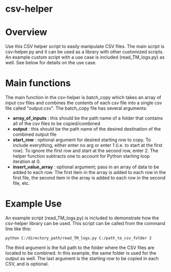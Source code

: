 # csv-helper

# Overview
Use this CSV helper script to easily manipulate CSV files.  The main script is csv-helper.py and it can be used as a library with other customized scripts.  An example custom script with a use case is included (read_TM_logs.py) as well.  See below for details on the use case.

# Main functions
The main function in the csv-helper is batch_copy which takes an array of input csv files and combines the contents of each csv file into a single csv file called "output.csv".  The batch_copy file has several arguments:
* **array_of_inputs** : this should be the path name of a folder that contains all of the csv files to be copied/combined
* **output** : this should be the path name of the desired destination of the combined output file
* **start_row** : optional argument for desired starting row to copy. To include everything, either enter no arg or enter 1 (i.e. to start at the first row). To ignore the first row and start at the second row, enter 2. The helper function subtracts one to account for Python starting loop iteration at 0.
* **insert_value_array** : optional argument; pass in an array of data to be added to each row. The first item in the array is added to each row in the first file, the second item in the array is added to each row in the second file, etc.

# Example Use
An example script (read_TM_logs.py) is included to demonstrate how the csv-helper library can be used.  This script can be called from the command line like this:

`python C:/directory_path/read_TM_logs.py C:/path_to_csv_folder 2`

The third argument is the full path to the folder where the CSV files are located to be combined.  In this example, the same folder is used for the output as well.  The last argument is the starting row to be copied in each CSV, and is optional.

